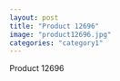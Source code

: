 ```yaml
---
layout: post
title: "Product 12696"
image: "product12696.jpg"
categories: "category1"
---
```

Product 12696
